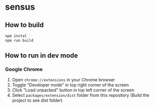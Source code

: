 # sensus

## How to build

```sh
npm instal
npm run build
```

## How to run in dev mode
### Google Chrome

1. Open `chrome://extensions` in your Chrome browser
1. Toggle "Developer mode" in top right corner of the screen
1. Click "Load unpacked" button in top left corner of the screen
1. Select `packages/extension/dist` folder from this repository (Build the project to see dist folder)